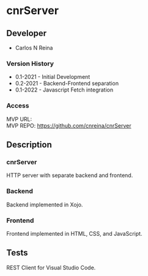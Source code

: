 # cnrServer

## Developer
* Carlos N Reina   
  
### Version History
* 0.1-2021 - Initial Development  
* 0.2-2021 - Backend-Frontend separation  
* 0.1-2022 - Javascript Fetch integration

### Access
MVP URL:      
MVP REPO:   https://github.com/cnreina/cnrServer  

## Description
### cnrServer
HTTP server with separate backend and frontend.  

### Backend
Backend implemented in Xojo.  

### Frontend
Frontend implemented in HTML, CSS, and JavaScript.  

## Tests
REST Client for Visual Studio Code.  
